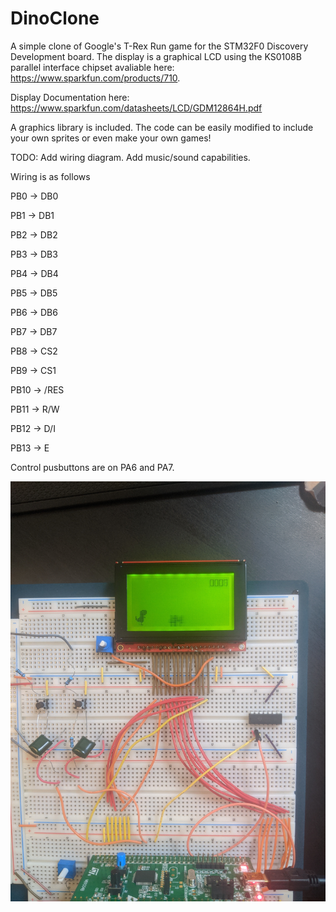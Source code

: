 # DinoClone
A simple clone of Google's T-Rex Run game for the STM32F0 Discovery Development board. The display is a graphical LCD using the KS0108B parallel interface chipset avaliable here: https://www.sparkfun.com/products/710. 

Display Documentation here: https://www.sparkfun.com/datasheets/LCD/GDM12864H.pdf

A graphics library is included. The code can be easily modified to include your own sprites or even make your own games!

TODO: Add wiring diagram. Add music/sound capabilities.

Wiring is as follows

PB0  -> DB0

PB1  -> DB1

PB2  -> DB2

PB3  -> DB3

PB4  -> DB4

PB5  -> DB5

PB6  -> DB6

PB7  -> DB7

PB8  -> CS2

PB9  -> CS1

PB10 -> /RES

PB11 -> R/W

PB12 -> D/I

PB13 -> E

Control pusbuttons are on PA6 and PA7.

![Picture of the game running on the STM32F0 Discovery](https://github.com/ddjohnson95/DinoClone/blob/master/DinoDemo.jpg)
